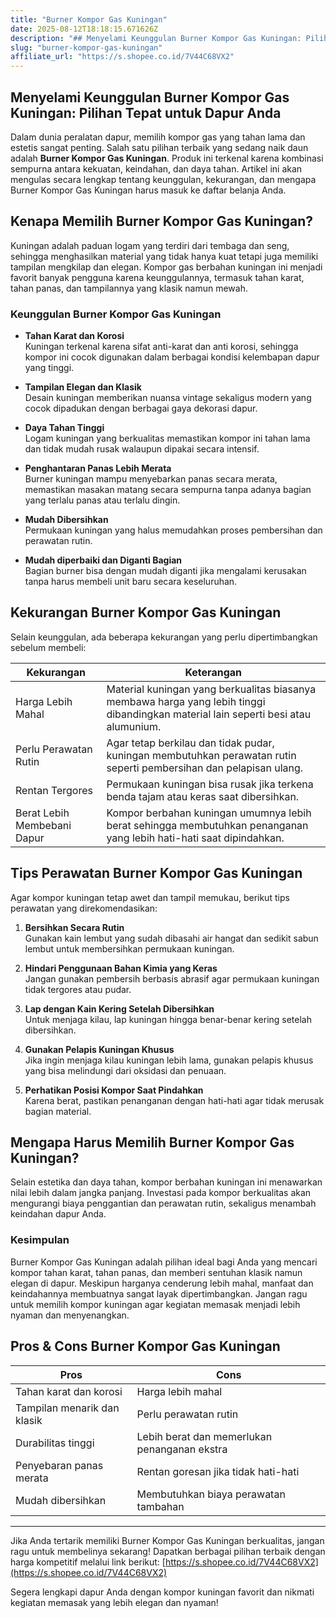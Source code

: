 ```yaml
---
title: "Burner Kompor Gas Kuningan"
date: 2025-08-12T18:18:15.671626Z
description: "## Menyelami Keunggulan Burner Kompor Gas Kuningan: Pilihan Tepat untuk Dapur Anda..."
slug: "burner-kompor-gas-kuningan"
affiliate_url: "https://s.shopee.co.id/7V44C68VX2"
---
```

## Menyelami Keunggulan Burner Kompor Gas Kuningan: Pilihan Tepat untuk Dapur Anda

Dalam dunia peralatan dapur, memilih kompor gas yang tahan lama dan estetis sangat penting. Salah satu pilihan terbaik yang sedang naik daun adalah **Burner Kompor Gas Kuningan**. Produk ini terkenal karena kombinasi sempurna antara kekuatan, keindahan, dan daya tahan. Artikel ini akan mengulas secara lengkap tentang keunggulan, kekurangan, dan mengapa Burner Kompor Gas Kuningan harus masuk ke daftar belanja Anda.

## Kenapa Memilih Burner Kompor Gas Kuningan?

Kuningan adalah paduan logam yang terdiri dari tembaga dan seng, sehingga menghasilkan material yang tidak hanya kuat tetapi juga memiliki tampilan mengkilap dan elegan. Kompor gas berbahan kuningan ini menjadi favorit banyak pengguna karena keunggulannya, termasuk tahan karat, tahan panas, dan tampilannya yang klasik namun mewah.

### Keunggulan Burner Kompor Gas Kuningan

- **Tahan Karat dan Korosi**  
  Kuningan terkenal karena sifat anti-karat dan anti korosi, sehingga kompor ini cocok digunakan dalam berbagai kondisi kelembapan dapur yang tinggi.

- **Tampilan Elegan dan Klasik**  
  Desain kuningan memberikan nuansa vintage sekaligus modern yang cocok dipadukan dengan berbagai gaya dekorasi dapur.

- **Daya Tahan Tinggi**  
  Logam kuningan yang berkualitas memastikan kompor ini tahan lama dan tidak mudah rusak walaupun dipakai secara intensif.

- **Penghantaran Panas Lebih Merata**  
  Burner kuningan mampu menyebarkan panas secara merata, memastikan masakan matang secara sempurna tanpa adanya bagian yang terlalu panas atau terlalu dingin.

- **Mudah Dibersihkan**  
  Permukaan kuningan yang halus memudahkan proses pembersihan dan perawatan rutin.

- **Mudah diperbaiki dan Diganti Bagian**  
  Bagian burner bisa dengan mudah diganti jika mengalami kerusakan tanpa harus membeli unit baru secara keseluruhan.

## Kekurangan Burner Kompor Gas Kuningan

Selain keunggulan, ada beberapa kekurangan yang perlu dipertimbangkan sebelum membeli:

| **Kekurangan** | **Keterangan** |
|-----------------|----------------|
| Harga Lebih Mahal | Material kuningan yang berkualitas biasanya membawa harga yang lebih tinggi dibandingkan material lain seperti besi atau alumunium. |
| Perlu Perawatan Rutin | Agar tetap berkilau dan tidak pudar, kuningan membutuhkan perawatan rutin seperti pembersihan dan pelapisan ulang. |
| Rentan Tergores | Permukaan kuningan bisa rusak jika terkena benda tajam atau keras saat dibersihkan. |
| Berat Lebih Membebani Dapur | Kompor berbahan kuningan umumnya lebih berat sehingga membutuhkan penanganan yang lebih hati-hati saat dipindahkan. |

## Tips Perawatan Burner Kompor Gas Kuningan

Agar kompor kuningan tetap awet dan tampil memukau, berikut tips perawatan yang direkomendasikan:

1. **Bersihkan Secara Rutin**  
   Gunakan kain lembut yang sudah dibasahi air hangat dan sedikit sabun lembut untuk membersihkan permukaan kuningan.

2. **Hindari Penggunaan Bahan Kimia yang Keras**  
   Jangan gunakan pembersih berbasis abrasif agar permukaan kuningan tidak tergores atau pudar.

3. **Lap dengan Kain Kering Setelah Dibersihkan**  
   Untuk menjaga kilau, lap kuningan hingga benar-benar kering setelah dibersihkan.

4. **Gunakan Pelapis Kuningan Khusus**  
   Jika ingin menjaga kilau kuningan lebih lama, gunakan pelapis khusus yang bisa melindungi dari oksidasi dan penuaan.

5. **Perhatikan Posisi Kompor Saat Pindahkan**  
   Karena berat, pastikan penanganan dengan hati-hati agar tidak merusak bagian material.

## Mengapa Harus Memilih Burner Kompor Gas Kuningan?

Selain estetika dan daya tahan, kompor berbahan kuningan ini menawarkan nilai lebih dalam jangka panjang. Investasi pada kompor berkualitas akan mengurangi biaya penggantian dan perawatan rutin, sekaligus menambah keindahan dapur Anda.

### Kesimpulan

Burner Kompor Gas Kuningan adalah pilihan ideal bagi Anda yang mencari kompor tahan karat, tahan panas, dan memberi sentuhan klasik namun elegan di dapur. Meskipun harganya cenderung lebih mahal, manfaat dan keindahannya membuatnya sangat layak dipertimbangkan. Jangan ragu untuk memilih kompor kuningan agar kegiatan memasak menjadi lebih nyaman dan menyenangkan.

## Pros & Cons Burner Kompor Gas Kuningan

| **Pros** | **Cons** |
|--------------|------------|
| Tahan karat dan korosi | Harga lebih mahal |
| Tampilan menarik dan klasik | Perlu perawatan rutin |
| Durabilitas tinggi | Lebih berat dan memerlukan penanganan ekstra |
| Penyebaran panas merata | Rentan goresan jika tidak hati-hati |
| Mudah dibersihkan | Membutuhkan biaya perawatan tambahan |

---

Jika Anda tertarik memiliki Burner Kompor Gas Kuningan berkualitas, jangan ragu untuk membelinya sekarang! Dapatkan berbagai pilihan terbaik dengan harga kompetitif melalui link berikut: [https://s.shopee.co.id/7V44C68VX2](https://s.shopee.co.id/7V44C68VX2)

Segera lengkapi dapur Anda dengan kompor kuningan favorit dan nikmati kegiatan memasak yang lebih elegan dan nyaman!